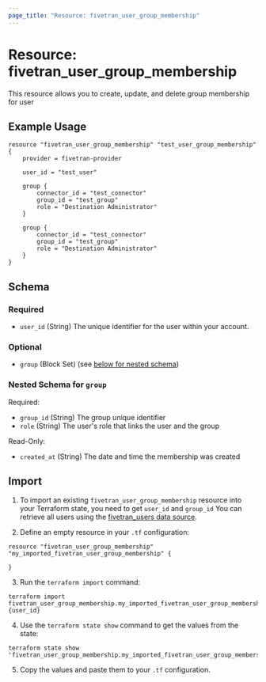 ```yaml
---
page_title: "Resource: fivetran_user_group_membership"
---
```


# Resource: fivetran_user_group_membership

This resource allows you to create, update, and delete group membership for user

## Example Usage

```hcl
resource "fivetran_user_group_membership" "test_user_group_membership" {
    provider = fivetran-provider

    user_id = "test_user"

    group {
        connector_id = "test_connector"
        group_id = "test_group"
        role = "Destination Administrator"
    }

    group {
        connector_id = "test_connector"
        group_id = "test_group"
        role = "Destination Administrator"
    }
}
```

<!-- schema generated by tfplugindocs -->
## Schema

### Required

- `user_id` (String) The unique identifier for the user within your account.

### Optional

- `group` (Block Set) (see [below for nested schema](#nestedblock--group))

<a id="nestedblock--group"></a>
### Nested Schema for `group`

Required:

- `group_id` (String) The group unique identifier
- `role` (String) The user's role that links the user and the group

Read-Only:

- `created_at` (String) The date and time the membership was created

## Import

1. To import an existing `fivetran_user_group_membership` resource into your Terraform state, you need to get `user_id` and `group_id`
You can retrieve all users using the [fivetran_users data source](/docs/data-sources/users).

2. Define an empty resource in your `.tf` configuration:

```hcl
resource "fivetran_user_group_membership" "my_imported_fivetran_user_group_membership" {

}
```

3. Run the `terraform import` command:

```
terraform import fivetran_user_group_membership.my_imported_fivetran_user_group_membership {user_id}
```

4. Use the `terraform state show` command to get the values from the state:

```
terraform state show 'fivetran_user_group_membership.my_imported_fivetran_user_group_membership'
```
5. Copy the values and paste them to your `.tf` configuration.
